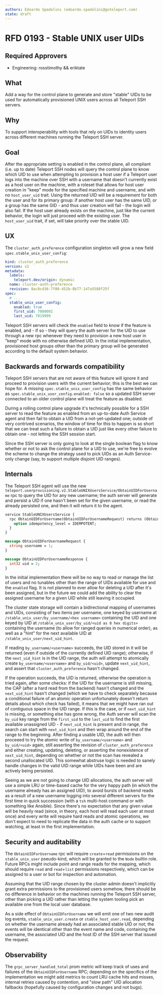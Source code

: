 ```yaml
---
authors: Edoardo Spadolini (edoardo.spadolini@goteleport.com)
state: draft
---
```


# RFD 0193 - Stable UNIX user UIDs

## Required Approvers

* Engineering: rosstimothy && eriktate

## What

Add a way for the control plane to generate and store "stable" UIDs to be used for automatically provisioned UNIX users across all Teleport SSH servers.

## Why

To support interoperability with tools that rely on UIDs to identity users across different machines running the Teleport SSH server.

## Goal

After the appropriate setting is enabled in the control plane, all compliant (i.e. up to date) Teleport SSH nodes will query the control plane to know which UID to use when attempting to provision a host user if a Teleport user logs into the machine over SSH with a username that doesn't currently exist as a host user on the machine, with a roleset that allows for host user creation in "keep" mode for the specified machine and username, and with no `host_user_uid` trait. Using the returned UID will be a requirement for both the user and for its primary group: if another host user has the same UID, or a group has the same GID - and thus user creation will fail - the login will also fail. If the host user already exists on the machine, just like the current behavior, the login will just proceed with the existing user. The `host_user_uid` trait, if set, will take priority over the stable UID.

## UX

The `cluster_auth_preference` configuration singleton will grow a new field `spec.stable_unix_user_config`:

```yaml
kind: cluster_auth_preference
version: v2
metadata:
  labels:
    teleport.dev/origin: dynamic
  name: cluster-auth-preference
  revision: 8ac8cd36-7f80-452b-8b77-147a5588f25f
spec:
  # ...
  stable_unix_user_config:
    enabled: true
    first_uid: 7000001
    last_uid: 7019999
```

Teleport SSH servers will check the `enabled` field to know if the feature is enabled, and - if so - they will query the auth server for the UID to use through a new rpc whenever they need to provision a new host user in "keep" mode with no otherwise defined UID. In the initial implementation, provisioned host groups other than the primary group will be generated according to the default system behavior.

## Backwards and forwards compatibility

Teleport SSH servers that are not aware of this feature will ignore it and proceed to provision users with the current behavior; this is the best we can hope for. A missing `spec.stable_unix_user_config` has the same behavior as `spec.stable_unix_user_config.enabled: false` so a updated SSH server connected to an older control plane will treat the feature as disabled.

During a rolling control plane upgrade it's technically possible for a SSH server to read the feature as enabled from an up-to-date Auth Service agent and then fail to obtain a UID from a not-yet-updated one; outside of very contrived scenarios, the window of time for this to happen is so short that we can treat such a failure to obtain a UID just like every other failure to obtain one - not letting the SSH session start.

Since the SSH server is only going to look at the single boolean flag to know whether or not to ask the control plane for a UID to use, we're free to evolve the scheme to change the strategy used to pick UIDs as an Auth Service-only change (say, to support multiple disjoint UID ranges).

## Internals

The Teleport SSH agent will use the new `teleport.userprovisioning.v2.StableUNIXUsersService/ObtainUIDForUsername` rpc to query the UID for any new username; the auth server will generate and persist a UID if one hasn't been set for the given username, or read the already persisted one, and then it will return it to the agent.

```proto
service StableUNIXUsersService {
  rpc ObtainUIDForUsername(ObtainUIDForUsernameRequest) returns (ObtainUIDForUsernameResponse) {
    option idempotency_level = IDEMPOTENT;
  }
}

message ObtainUIDForUsernameRequest {
  string username = 1;
}

message ObtainUIDForUsernameResponse {
  int32 uid = 2;
}
```

In the initial implementation there will be no way to read or manage the list of users and no tunables other than the range of UIDs available for use and the `enabled` flag. It is not planned to ever allow for deleting a UID after it's been assigned, but in the future we could add the ability to clear the assigned username for a given UID while still leaving it occupied.

The cluster state storage will contain a bidirectional mapping of usernames and UIDs, consisting of two items per username, one keyed by username at `/stable_unix_user/by_username/<hex username>` containing the UID and one keyed by UID at `/stable_unix_user/by_uid/<uid as 8 hex digits>` containing the username (to allow for ranged queries in numerical order), as well as a "hint" for the next available UID at `/stable_unix_user/next_uid_hint`.

If reading `by_username/<username>` succeeds, the UID stored in it will be returned (even if outside of the currently defined UID range); otherwise, if the `next_uid_hint` is in the UID range, the auth will attempt to atomically create `by_username/<username>` and `by_uid/<uid>`, update `next_uid_hint`, and assert that `cluster_auth_preference` hasn't changed.

If the operation succeeds, the UID is returned, otherwise the operation is tried again, after some checks: if the UID for the username is still missing, the CAP (after a hard read from the backend) hasn't changed and the `next_uid_hint` hasn't changed (which we have to check separately because a conditional failure of an atomic operation unfortunately doesn't return details about which check has failed), it means that we might have ran out of contiguous space in the UID range. If this is the case, or if `next_uid_hint` is missing, or something else has gone wrong, the Auth server will scan the `by_uid` key range from the `first_uid` to the `last_uid` to find the first available unassigned UID - if `next_uid_hint` is present and in range, the search can start with `next_uid_hint` and then wrap around the end of the range to the beginning. After finding a usable UID, the auth will then proceeed to try the atomic write of `by_username/<username>` and `by_uid/<uid>` again, still asserting the revision of `cluster_auth_preference` and either creating, updating, deleting, or asserting the nonexistence of `next_uid_hint`, depending on whether or not the scan has revealed a second unallocated UID. This somewhat abstruse logic is needed to sanely handle changes in the valid UID range while UIDs have been and are actively being persisted.

Seeing as we are not going to change UID allocations, the auth server will use a simple LRU or time-based cache for the very happy path (in which the username already has an assigned UID), to avoid bursts of backend reads as a result of a new username logging into several different servers for the first time in quick succession (with a `tsh` multi-host command or with something like Ansible). Since there's no expectation that any given value will be heavily read (since, in theory, each host will read each user at most once) and every write will require hard reads and atomic operations, we don't expect to need to replicate the data in the auth cache or to support watching, at least in the first implementation.

## Security and auditability

The `ObtainUIDForUsername` rpc will require `create`+`read` permissions on the `stable_unix_user` pseudo-kind, which will be granted to the `Node` builtin role. Future RPCs might include point and range reads for the mapping, which should require `read` and `read`+`list` permissions respectively, which can be assigned to a user or bot for inspection and automation.

Assuming that the UID range chosen by the cluster admin doesn't implicitly grant extra permissions to the provisioned users somehow, there should be no difference in behavior on the machines running the Teleport SSH server, other than picking a UID rather than letting the system tooling pick an available one from the local user database.

As a side effect of `ObtainUIDForUsername` we will emit one of two new audit log events, `stable_unix_user.create` or `stable_host_user.read`, depending on whether the username already had an associated stable UID or not; the events will be identical other than the event name and code, containing the username, the associated UID and the host ID of the SSH server that issued the request.

## Observability

The `grpc_server_handled_total` prom metric will keep track of uses and failures of the `ObtainUIDForUsername` RPC; depending on the specifics of the implementation we might add metrics to count LRU cache hits and misses, internal retries caused by contention, and "slow path" UID allocation fallbacks (hopefully caused by configuration changes and not bugs).
